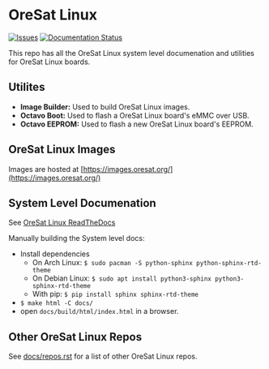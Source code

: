 # OreSat Linux

[![Issues](https://img.shields.io/github/issues/oresat/oresat-linux)](https://github.com/oresat/oresat-linux/issues)
[![Documentation Status](https://readthedocs.org/projects/oresat-linux/badge/?version=latest)](https://oresat-linux.readthedocs.io/en/latest/?badge=latest)

This repo has all the OreSat Linux system level documenation and utilities for
OreSat Linux boards.

## Utilites

- **Image Builder:** Used to build OreSat Linux images.
- **Octavo Boot:** Used to flash a OreSat Linux board's eMMC over USB.
- **Octavo EEPROM:** Used to flash a new OreSat Linux board's EEPROM.

## OreSat Linux Images

Images are hosted at [https://images.oresat.org/](https://images.oresat.org/)

## System Level Documenation

See [OreSat Linux ReadTheDocs](https://oresat-linux.readthedocs.io/en/latest/)

Manually building the System level docs:

- Install dependencies
  - On Arch Linux: `$ sudo pacman -S python-sphinx python-sphinx-rtd-theme`
  - On Debian Linux: `$ sudo apt install python3-sphinx python3-sphinx-rtd-theme`
  - With pip: `$ pip install sphinx sphinx-rtd-theme`
- `$ make html -C docs/`
- open `docs/build/html/index.html` in a browser.

## Other OreSat Linux Repos

See [docs/repos.rst](docs/repos.rst) for a list of other OreSat Linux repos.
